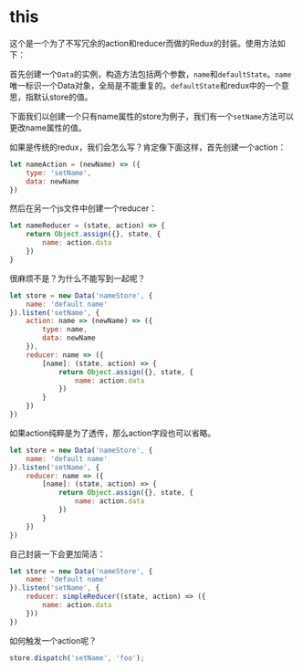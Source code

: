 # this

这个是一个为了不写冗余的action和reducer而做的Redux的封装。使用方法如下：

首先创建一个`Data`的实例，构造方法包括两个参数，`name`和`defaultState`。`name`唯一标识一个Data对象，全局是不能重复的。`defaultState`和redux中的一个意思，指默认store的值。

下面我们以创建一个只有name属性的store为例子，我们有一个`setName`方法可以更改name属性的值。

如果是传统的redux，我们会怎么写？肯定像下面这样，首先创建一个action：
```javascript
let nameAction = (newName) => ({
    type: 'setName',
    data: newName
})
```
然后在另一个js文件中创建一个reducer：
```javascript
let nameReducer = (state, action) => {
    return Object.assign({}, state, {
        name: action.data
    })
}
```
很麻烦不是？为什么不能写到一起呢？


```javascript
let store = new Data('nameStore', {
    name: 'default name'
}).listen('setName', {
    action: name => (newName) => ({
        type: name,
        data: newName
    }),
    reducer: name => ({
        [name]: (state, action) => {
            return Object.assign({}, state, {
                name: action.data
            })
        }
    })
})
```
如果action纯粹是为了透传，那么action字段也可以省略。
```javascript
let store = new Data('nameStore', {
    name: 'default name'
}).listen('setName', {
    reducer: name => ({
        [name]: (state, action) => {
            return Object.assign({}, state, {
                name: action.data
            })
        }
    })
})
```
自己封装一下会更加简洁：
```javascript
let store = new Data('nameStore', {
    name: 'default name'
}).listen('setName', {
    reducer: simpleReducer((state, action) => ({
        name: action.data
    })) 
})
```

如何触发一个action呢？
```javascript
store.dispatch('setName', 'foo');
```

